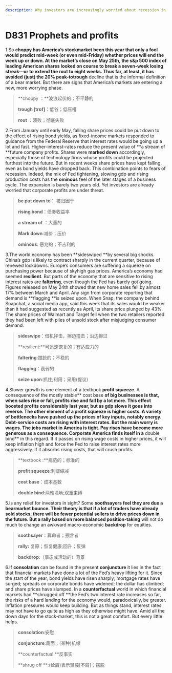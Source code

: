 ```yaml
---
description: Why investors are increasingly worried about recession in America
---
```


# D831  Prophets and profits
1.So **choppy **has America’s stockmarket been this year that only a fool would predict mid-­week (or even mid-­Friday) whether prices will end the week up or down. At the market’s close on May 25th, the s&p 500 index of leading American shares looked on course to break a seven­-week losing streak—or to extend the **rout** to eight weeks. Thus far, at least, it has avoided (just) the 20% peak­-to**­trough** decline that is the informal definition of a bear market. But there are signs that America’s markets are entering a new, more worrying phase.

> **choppy ：**波浪起伏的；不平静的
 > 
> **­trough [trɒf]**：低谷；低压槽
 > 
> **rout** ：溃败；彻底失败
 > 

2.From January until early May, falling share prices could be put down to the effect of rising bond yields, as fixed-­income markets responded to guidance from the Federal Reserve that interest rates would be going up a lot and fast. Higher-interest-rates reduce the present value of **a stream of **future company profits. Shares were **marked down**  accordingly, especially those of technology firms whose profits could be projected furthest into the future. But in recent weeks share prices have kept falling, even as bond yields have dropped back. This combination points to fears of recession. Indeed, the mix of Fed tightening, slowing gdp and rising production costs has the **ominous** feel of the later stages of a business cycle. The expansion is barely two years old. Yet investors are already worried that corporate profits are under threat.

> **be put down to**： 被归因于
 > 
> **rising bond**：债券收益率
 > 
> **a stream of** ：大量的
 > 
> **Mark down**:减价；压价
 > 
> **ominous**: 恶兆的；不吉利的
 > 

3.The world economy has been **sideswiped **by several big shocks. China’s gdp is likely to contract sharply in the current quarter, because of renewed lockdowns. Europe’s consumers are suffering a squeeze on purchasing power because of sky­high gas prices. America’s economy had seemed **resilient**. But parts of the economy that are sensitive to rising interest rates are **faltering**, even though the Fed has barely got going. Figures released on May 24th showed that new home sales fell by almost 17% between March and April. Any sign from corporate reporting that demand is **flagging **is seized upon. When Snap, the company behind Snapchat, a social­ media app, said this week that its sales would be weaker than it had suggested as recently as April, its share price plunged by 43%. The share prices of Walmart and Target fell when the two retailers reported they had been left with piles of unsold stock after misjudging consumer demand.

> **sideswipe**：借机抨击，擦边撞击；沿边擦过
 > 
> **resilient:**可迅速恢复的；有适应力的
 > 
> **faltering**:踉跄的；不稳的
 > 
> **flagging**：衰弱的
 > 
> **seize upon**:抓住;利用；采用(提议)
 > 

4.Slower growth is one element of a textbook **profit squeeze**. A consequence of the mostly stable** cost base **of big businesses is that, when sales rise or fall, profits rise and fall by a lot more. This effect boosted profits considerably last year, but as gdp slows it goes into reverse. The other element of a profit squeeze is higher costs. A variety of bottlenecks have pushed up the prices of key inputs, notably energy. Debt-­service costs are rising with interest rates. But the main worry is wages. The jobs market in America is tight. Pay rises have become more generous as a consequence. Corporate America finds itself in a** double bind** in this regard. If it passes on rising wage costs in higher prices, it will keep inflation high and force the Fed to raise interest rates more aggressively. If it absorbs rising costs, that will crush profits.

> **textbook :**规范的；标准的
 > 
> **profit squeeze**:利润缩减
 > 
> **cost base**：成本基数
 > 
> **double bind**:两难境地;双重束缚
 > 

5.Is any relief for investors in sight? Some **soothsayers **feel they are due a bear­market bounce. Their theory is that if a lot of traders have already sold stocks, there will be fewer potential sellers to drive prices down in the future. But a** rally **based on more balanced** position-taking** will not do much to change an awkward macro-economic **backdrop** for equities.

> **soothsayer**：算命者；预言者
 > 
> **rally:** 复原；恢复健康;回升；反弹
 > 
> **backdrop**:（事态或活动的）背景
 > 

6.If **consolation** can be found in the present **conjuncture** it lies in the fact that financial markets have done a lot of the Fed’s heavy lifting for it. Since the start of the year, bond yields have risen sharply; mortgage rates have surged; spreads on corporate bonds have widened; the dollar has climbed; and share prices have slumped. In a **counter­factual** world in which financial markets had **shrugged off **the Fed’s two interest ­rate increases so far, the risks of a hard landing for the economy would, paradoxically, be greater. Inflation pressures would keep building. But as things stand, interest rates may not have to go quite as high as they otherwise might have. Amid all the down days for the stock-market, this is not a great comfort. But every little helps.

> **consolation**:安慰
 > 
> **conjuncture**:局面；(某种)机缘
 > 
> **counter­factual:**反事实
 > 
> **shrug off **:(耸肩)表示轻蔑[不屑]；摆脱
 > 

